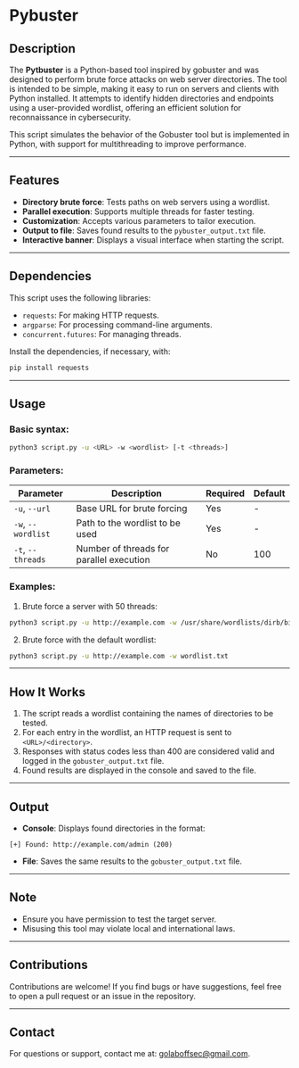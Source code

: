 # Pybuster

## Description
The **Pytbuster** is a Python-based tool inspired by gobuster and was designed to perform brute force attacks on web server directories. The tool is intended to be simple, making it easy to run on servers and clients with Python installed. It attempts to identify hidden directories and endpoints using a user-provided wordlist, offering an efficient solution for reconnaissance in cybersecurity.

This script simulates the behavior of the Gobuster tool but is implemented in Python, with support for multithreading to improve performance.

---

## Features
- **Directory brute force**: Tests paths on web servers using a wordlist.
- **Parallel execution**: Supports multiple threads for faster testing.
- **Customization**: Accepts various parameters to tailor execution.
- **Output to file**: Saves found results to the `pybuster_output.txt` file.
- **Interactive banner**: Displays a visual interface when starting the script.

---

## Dependencies
This script uses the following libraries:

- `requests`: For making HTTP requests.
- `argparse`: For processing command-line arguments.
- `concurrent.futures`: For managing threads.

Install the dependencies, if necessary, with:
```bash
pip install requests
```

---

## Usage
### Basic syntax:
```bash
python3 script.py -u <URL> -w <wordlist> [-t <threads>]
```

### Parameters:
| Parameter       | Description                                     | Required    | Default   |
|-----------------|-------------------------------------------------|-------------|-----------|
| `-u`, `--url`   | Base URL for brute forcing                     | Yes         | -         |
| `-w`, `--wordlist` | Path to the wordlist to be used                | Yes         | -         |
| `-t`, `--threads` | Number of threads for parallel execution       | No          | 100       |

### Examples:
1. Brute force a server with 50 threads:
```bash
python3 script.py -u http://example.com -w /usr/share/wordlists/dirb/big.txt -t 50
```

2. Brute force with the default wordlist:
```bash
python3 script.py -u http://example.com -w wordlist.txt
```

---

## How It Works
1. The script reads a wordlist containing the names of directories to be tested.
2. For each entry in the wordlist, an HTTP request is sent to `<URL>/<directory>`.
3. Responses with status codes less than 400 are considered valid and logged in the `gobuster_output.txt` file.
4. Found results are displayed in the console and saved to the file.

---

## Output
- **Console**: Displays found directories in the format:
```
[+] Found: http://example.com/admin (200)
```
- **File**: Saves the same results to the `gobuster_output.txt` file.

---

## Note
- Ensure you have permission to test the target server.
- Misusing this tool may violate local and international laws.

---

## Contributions
Contributions are welcome! If you find bugs or have suggestions, feel free to open a pull request or an issue in the repository.

---

## Contact
For questions or support, contact me at: [golaboffsec@gmail.com](mailto:golaboffsec@gmail.com).
